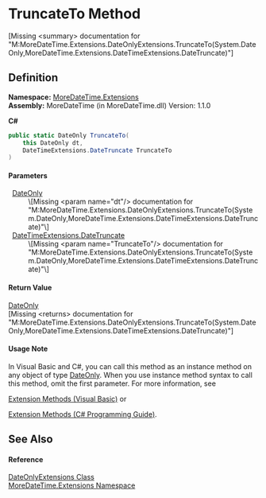 # TruncateTo Method


\[Missing &lt;summary&gt; documentation for "M:MoreDateTime.Extensions.DateOnlyExtensions.TruncateTo(System.DateOnly,MoreDateTime.Extensions.DateTimeExtensions.DateTruncate)"\]



## Definition
**Namespace:** <a href="N_MoreDateTime_Extensions.md">MoreDateTime.Extensions</a>  
**Assembly:** MoreDateTime (in MoreDateTime.dll) Version: 1.1.0

**C#**
``` C#
public static DateOnly TruncateTo(
	this DateOnly dt,
	DateTimeExtensions.DateTruncate TruncateTo
)
```



#### Parameters
<dl><dt>  <a href="https://learn.microsoft.com/dotnet/api/system.dateonly" target="_blank" rel="noopener noreferrer">DateOnly</a></dt><dd>\[Missing &lt;param name="dt"/&gt; documentation for "M:MoreDateTime.Extensions.DateOnlyExtensions.TruncateTo(System.DateOnly,MoreDateTime.Extensions.DateTimeExtensions.DateTruncate)"\]</dd><dt>  <a href="T_MoreDateTime_Extensions_DateTimeExtensions_DateTruncate.md">DateTimeExtensions.DateTruncate</a></dt><dd>\[Missing &lt;param name="TruncateTo"/&gt; documentation for "M:MoreDateTime.Extensions.DateOnlyExtensions.TruncateTo(System.DateOnly,MoreDateTime.Extensions.DateTimeExtensions.DateTruncate)"\]</dd></dl>

#### Return Value
<a href="https://learn.microsoft.com/dotnet/api/system.dateonly" target="_blank" rel="noopener noreferrer">DateOnly</a>  
\[Missing &lt;returns&gt; documentation for "M:MoreDateTime.Extensions.DateOnlyExtensions.TruncateTo(System.DateOnly,MoreDateTime.Extensions.DateTimeExtensions.DateTruncate)"\]

#### Usage Note
In Visual Basic and C#, you can call this method as an instance method on any object of type <a href="https://learn.microsoft.com/dotnet/api/system.dateonly" target="_blank" rel="noopener noreferrer">DateOnly</a>. When you use instance method syntax to call this method, omit the first parameter. For more information, see <a href="https://docs.microsoft.com/dotnet/visual-basic/programming-guide/language-features/procedures/extension-methods" target="_blank" rel="noopener noreferrer">

Extension Methods (Visual Basic)</a> or <a href="https://docs.microsoft.com/dotnet/csharp/programming-guide/classes-and-structs/extension-methods" target="_blank" rel="noopener noreferrer">

Extension Methods (C# Programming Guide)</a>.

## See Also


#### Reference
<a href="T_MoreDateTime_Extensions_DateOnlyExtensions.md">DateOnlyExtensions Class</a>  
<a href="N_MoreDateTime_Extensions.md">MoreDateTime.Extensions Namespace</a>  
